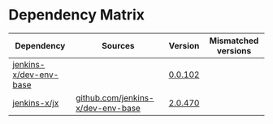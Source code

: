 # Dependency Matrix

Dependency | Sources | Version | Mismatched versions
---------- | ------- | ------- | -------------------
[jenkins-x/dev-env-base](https://github.com/jenkins-x/dev-env-base) |  | [0.0.102](https://github.com/jenkins-x/dev-env-base/releases/tag/v0.0.102) | 
[jenkins-x/jx](https://github.com/jenkins-x/jx) | [github.com/jenkins-x/dev-env-base](https://github.com/jenkins-x/dev-env-base) | [2.0.470](https://github.com/jenkins-x/jx/releases/tag/v2.0.470) | 
